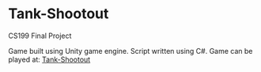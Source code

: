 # Tank-Shootout
CS199 Final Project

Game built using Unity game engine. Script written using C#.
Game can be played at:
[Tank-Shootout](https://nishantb15.github.io/Tank-Shootout)
